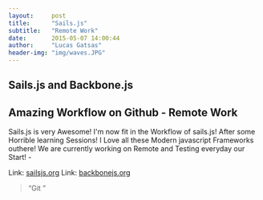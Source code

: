 ```yaml
---
layout:     post
title:      "Sails.js"
subtitle:   "Remote Work"
date:       2015-05-07 14:00:44
author:     "Lucas Gatsas"
header-img: "img/waves.JPG"
---
```

<h2 class="section-heading"> Sails.js and Backbone.js</h2>
<h2 class="section-heading">Amazing Workflow on Github - Remote Work</h2>


Sails.js is very Awesome! I'm now fit in the Workflow of sails.js! After some Horrible learning Sessions! I Love all these Modern javascript Frameworks outhere! We are currently working on Remote and Testing everyday our Start! - 





Link: <a href="http://sailsjs.org/#!/">sailsjs.org</a>  Link:  <a href="http://backbonejs.org/">backbonejs.org</a>




<blockquote>
“Git ” 
</blockquote>

